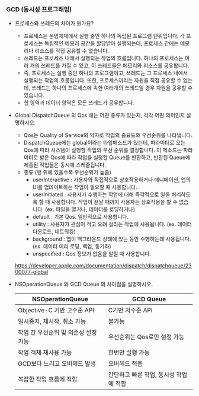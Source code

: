 ### GCD (동시성 프로그래밍)

- 프로세스와 쓰레드의 차이가 뭔가요?
    - 프로세스는 운영체제에서 실행 중인 하나의 독립된 프로그램 단위입니다. 각 프로세스는 독립적인 메모리 공간을 할당받아 실행되는데, 프로세스 간에는 메모리나 리소스를 직접 공유할 수 없습니다.
    - 쓰레드는 프로세스 내에서 실행되는 작업의 흐름입니다. 하나의 프로세스는 여러 개의 쓰레드를 가질 수 있고, 이 쓰레드들은 메모리와 리소스를 공유합니다.
    - 즉, 프로세스는 실행 중인 하나의 프로그램이고, 쓰레드는 그 프로세스 내에서 실행되는 작업의 흐름입니다. 또한, 프로세스끼리는 자원을 직접 공유할 수 없는데, 쓰레드는 하나의 프로세스에 속한 여러개의 쓰레드일 경우 자원을 공유할 수 있습니다.
    - 힙 영역과 데이터 영역은 모든 쓰레드가 공유합니다.
    
- Global DispatchQueue 의 Qos 에는 어떤 종류가 있는지, 각각 어떤 의미인지 설명하시오.
    - Qos는 Quality of Service의 약자로 작업의 중요도와 우선순위를 나타냅니다.
    - DispatchQueue에는 global이라는 타입메소드가 있는데, 파라미터로 오는 Qos에 따라 시스템이 실행할 작업의 우선 순위를 결정합니다. 이 메소드는 파라미터로 받은 Qos에 따라 작업을 실행할 Queue를 반환하고, 반환된 Queue에 제출된 작업들은 동시에 스케줄됩니다.
    - 종류 (맨 위에 있을수록 우선순위가 높음)
        - userInteractive : 사용자와 직접적으로 상호작용하거나 애니메이션, 앱의 UI를 업데이트하는 작업이 필요할 때 사용합니다.
        - userInitiated : 사용자가 수행하는 작업에 대해 즉각적으로 일을 처리하도록 할 때 사용합니다. 작업이 끝날 때까지 사용자는 상호작용을 할 수 없습니다. (ex. 파일을 열거나, 데이터를 로딩하거나)
        - default : 기본 Qos. 일반적으로 사용합니다.
        - utility : 사용자가 관심이 적고 오래 걸리는 작업에 사용됩니다. (ex. 데이터 다운로드, 네트워킹)
        - background : 앱이 백그라운드 상태에 있는 동안 수행하는데 사용됩니다. (ex. 데이터 미리 로딩, 백업, 동기화)
        - unspecified : Qos 정보가 없음을 알릴 때 사용합니다.
    
    https://developer.apple.com/documentation/dispatch/dispatchqueue/2300077-global
    
- NSOperationQueue 와 GCD Queue 의 차이점을 설명하시오.
    
    
    | NSOperationQueue | GCD Queue |
    | --- | --- |
    | Objective-C 기반 고수준 API | C기반 저수준 API |
    | 일시중지, 재시작, 취소 가능 | 불가능 |
    | 작업 간 우선순위 및 의존성 설정 가능 | 우선순위는 Qos로만 설정 가능 |
    | 작업 객체 재사용 가능 | 한번만 실행 가능 |
    | GCD보다 느리고 오버헤드 발생 | 오버헤드 적음 |
    | 복잡한 작업 흐름에 적합 | 간단하고 빠른 작업, 동시성 작업에 적합 |
